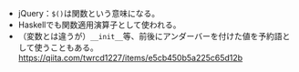 - jQuery：`$()`は関数という意味になる。
- Haskellでも関数適用演算子として使われる。
- （変数とは違うが）`__init__`等、前後にアンダーバーを付けた値を予約語として使うこともある。https://qiita.com/twrcd1227/items/e5cb450b5a225c65d12b
